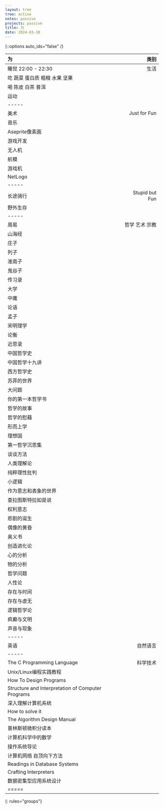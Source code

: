 ```yaml
---
layout: tree
tree: active
notes: passive
projects: passive
title: 为
date: 2024-03-30
---
```



{::options auto_ids="false" /}


| 为                                                                            | 类别                 |
|:------------------------------------------------------------------------------|---------------------:|
| 睡觉 22:00 - 22:30                                                            | 生活                 |
| 吃 蔬菜 蛋白质 粗粮 水果 坚果                                                 |                      |
| 喝 陈皮 白茶 普洱                                                             |                      |
| 运动                                                                          |                      |
|-----
| 美术                                                                          | Just for Fun         |
| 音乐                                                                          |                      |
| Aseprite像素画                                                                |                      |
| 游戏开发                                                                      |                      |
| 无人机                                                                        |                      |
| 航模                                                                          |                      |
| 游戏机                                                                        |                      |
| NetLogo                                                                       |                      |
|-----
| 长途骑行                                                                      | Stupid but Fun       |
| 野外生存                                                                      |                      |
|-----
| 周易                                                                          | 哲学 艺术 宗教       |
| 山海经                                                                        |                      |
| 庄子                                                                          |                      |
| 列子                                                                          |                      |
| 淮南子                                                                        |                      |
| 鬼谷子                                                                        |                      |
| 传习录                                                                        |                      |
| 大学                                                                          |                      |
| 中庸                                                                          |                      |
| 论语                                                                          |                      |
| 孟子                                                                          |                      |
| 宋明理学                                                                      |                      |
| 论衡                                                                          |                      |
| 近思录                                                                        |                      |
| 中国哲学史                                                                    |                      |
| 中国哲学十九讲                                                                |                      |
| 西方哲学史                                                                    |                      |
| 苏菲的世界                                                                    |                      |
| 大问题                                                                        |                      |
| 你的第一本哲学书                                                              |                      |
| 哲学的故事                                                                    |                      |
| 哲学的慰藉                                                                    |                      |
| 形而上学                                                                      |                      |
| 理想国                                                                        |                      |
| 第一哲学沉思集                                                                |                      |
| 谈谈方法                                                                      |                      |
| 人类理解论                                                                    |                      |
| 纯粹理性批判                                                                  |                      |
| 小逻辑                                                                        |                      |
| 作为意志和表象的世界                                                          |                      |
| 查拉图斯特拉如是说                                                            |                      |
| 权利意志                                                                      |                      |
| 悲剧的诞生                                                                    |                      |
| 偶像的黄昏                                                                    |                      |
| 奥义书                                                                        |                      |
| 创造进化论                                                                    |                      |
| 心的分析                                                                      |                      |
| 物的分析                                                                      |                      |
| 哲学问题                                                                      |                      |
| 人性论                                                                        |                      |
| 存在与时间                                                                    |                      |
| 存在与虚无                                                                    |                      |
| 逻辑哲学论                                                                    |                      |
| 疯癫与文明                                                                    |                      |
| 声音与现象                                                                    |                      |
|-----
| 英语                                                                          | 自然语言             |
|-----
| The C Programming Language                                                    | 科学技术             |
| Unix/Linux编程实践教程                                                        |                      |
| How To Design Programs                                                        |                      |
| Structure and Interpretation of Computer Programs                             |                      |
| 深入理解计算机系统                                                            |                      |
| How to solve it                                                               |                      |
| The Algorithm Design Manual                                                   |                      |
| 普林斯顿微积分读本                                                            |                      |
| 计算机科学中的数学                                                            |                      |
| 操作系统导论                                                                  |                      |
| 计算机网络 自顶向下方法                                                       |                      |
| Readings in Database Systems                                                  |                      |
| Crafting Interpreters                                                         |                      |
| 数据密集型应用系统设计                                                        |                      |
|=====
{: rules="groups"}

